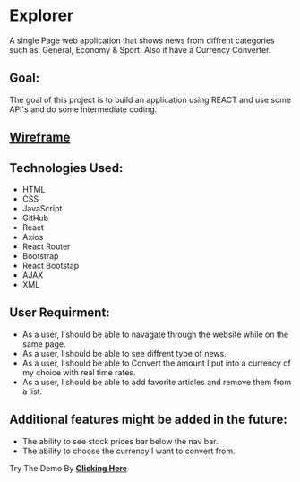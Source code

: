 # Explorer

A single Page web application that shows news from diffrent categories such as: General, Economy & Sport. Also it have a Currency Converter.

## Goal:

The goal of this project is to build an application using REACT and use some API's and do some intermediate coding.

## **[Wireframe](https://wireframe.cc/pro/pp/83e700ddd286451)**

## Technologies Used:


* HTML
* CSS
* JavaScript
* GitHub
* React
* Axios
* React Router
* Bootstrap
* React Bootstap
* AJAX
* XML


## User Requirment:

* As a user, I should be able to navagate through the website while on the same page.
* As a user, I should be able to see diffrent type of news.
* As a user, I should be able to Convert the amount I put into a currency of my choice with real time rates.
* As a user, I should be able to add favorite articles and remove them from a list.


## Additional features might be added in the future:

* The ability to see stock prices bar below the nav bar.
* The ability to choose the currency I want to convert from.



Try The Demo By **[Clicking Here](https://explorernews.netlify.app/)**
